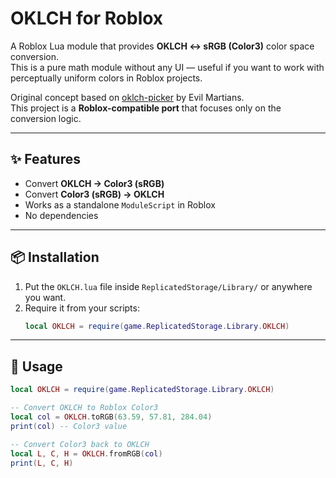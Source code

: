 # OKLCH for Roblox

A Roblox Lua module that provides **OKLCH <-> sRGB (Color3)** color space conversion.  
This is a pure math module without any UI — useful if you want to work with perceptually uniform colors in Roblox projects.

Original concept based on [oklch-picker](https://github.com/evilmartians/oklch-picker) by Evil Martians.  
This project is a **Roblox-compatible port** that focuses only on the conversion logic.

---

## ✨ Features
- Convert **OKLCH → Color3 (sRGB)**  
- Convert **Color3 (sRGB) → OKLCH**  
- Works as a standalone `ModuleScript` in Roblox  
- No dependencies

---

## 📦 Installation
1. Put the `OKLCH.lua` file inside `ReplicatedStorage/Library/` or anywhere you want.
2. Require it from your scripts:
   ```lua
   local OKLCH = require(game.ReplicatedStorage.Library.OKLCH)
   ```

---

## 🚀 Usage

```lua
local OKLCH = require(game.ReplicatedStorage.Library.OKLCH)

-- Convert OKLCH to Roblox Color3
local col = OKLCH.toRGB(63.59, 57.81, 284.04)
print(col) -- Color3 value

-- Convert Color3 back to OKLCH
local L, C, H = OKLCH.fromRGB(col)
print(L, C, H)
```
